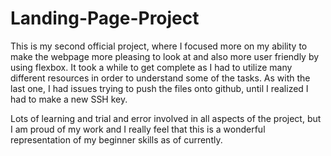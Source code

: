 # Landing-Page-Project
This is my second official project, where I focused more on my ability to make the webpage more pleasing to look at and also more user friendly by using flexbox. It took a while to get complete as I had to utilize many different resources in order to understand some of the tasks. As with the last one, I had issues trying to push the files onto github, until I realized I had to make a new SSH key.

Lots of learning and trial and error involved in all aspects of the project, but I am proud of my work and I really feel that this is a wonderful representation of my beginner skills as of currently.
